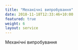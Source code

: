 ```yaml
---
title: "Механічні випробування"
date: 2018-11-18T12:33:46+10:00
featured: true
weight: 6
layout: service
---
```


 Механічні випробування

